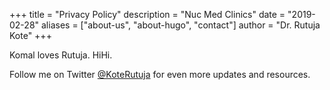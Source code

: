 +++
title = "Privacy Policy"
description = "Nuc Med Clinics"
date = "2019-02-28"
aliases = ["about-us", "about-hugo", "contact"]
author = "Dr. Rutuja Kote"
+++

Komal loves Rutuja. HiHi.


Follow me on Twitter [@KoteRutuja](https://twitter.com/KoteRutuja) for even more updates and resources.